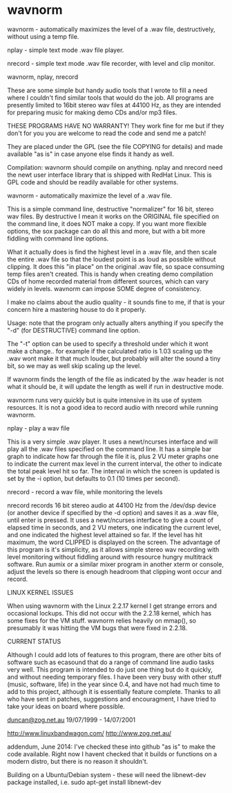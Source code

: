 wavnorm
=======

wavnorm - automatically maximizes the level of a .wav file, destructively, without using a temp file.

nplay - simple text mode .wav file player.

nrecord - simple text mode .wav file recorder, with level and clip monitor.


wavnorm, nplay, nrecord

These are some simple but handy audio tools that I wrote to fill a need
where I couldn't find similar tools that would do the job. All programs are
presently limited to 16bit stereo wav files at 44100 Hz, as they are
intended for preparing music for making demo CDs and/or mp3 files.

THESE PROGRAMS HAVE NO WARRANTY! They work fine for me but if they don't for
you you are welcome to read the code and send me a patch! 

They are placed under the GPL (see the file COPYING for details) and made
available "as is" in case anyone else finds it handy as well.

Compilation: wavnorm should compile on anything. nplay and nrecord need the
newt user interface library that is shipped with RedHat Linux. This is GPL
code and should be readily available for other systems.

wavnorm - automatically maximize the level of a .wav file.

This is a simple command line, destructive "normalizer" for 16 bit, stereo
wav files. By destructive I mean it works on the ORIGINAL file specified on
the command line, it does NOT make a copy. If you want more flexible
options, the sox package can do all this and more, but with a bit more
fiddling with command line options.

What it actually does is find the highest level in a .wav file, and then
scale the entire .wav file so that the loudest point is as loud as possible
without clipping. It does this "in place" on the original .wav file, so
space consuming temp files aren't created. This is handy when creating demo
compilation CDs of home recorded material from different sources, which can
vary widely in levels. wavnorm can impose SOME degree of consistency.

I make no claims about the audio quality - it sounds fine to me, if that is
your concern hire a mastering house to do it properly.

Usage: note that the program only actually alters anything if you specify
the "-d" (for DESTRUCTIVE) command line option.

The "-t" option can be used to specify a threshold under which it wont make
a change.. for example if the calculated ratio is 1.03 scaling up the .wav
wont make it that much louder, but probably will alter the sound a tiny bit,
so we may as well skip scaling up the level.

If wavnorm finds the length of the file as indicated by the .wav header is
not what it should be, it will update the length as well if run in
destructive mode.

wavnorm runs very quickly but is quite intensive in its use of system
resources. It is not a good idea to record audio with nrecord while running
wavnorm.

nplay - play a wav file

This is a very simple .wav player. It uses a newt/ncurses interface and will
play all the .wav files specified on the command line. It has a simple bar
graph to indicate how far through the file it is, plus 2 VU meter graphs one
to indicate the current max level in the current interval, the other to
indicate the total peak level hit so far. The interval in which the screen
is updated is set by the -i option, but defaults to 0.1 (10 times per
second).

nrecord - record a wav file, while monitoring the levels

nrecord records 16 bit stereo audio at 44100 Hz from the /dev/dsp device (or
another device if specified by the -d option) and saves it as a .wav file,
until enter is pressed. It uses a newt/ncurses interface to give a count of
elapsed time in seconds, and 2 VU meters, one indicating the current level,
and one indicated the highest level attained so far. If the level has hit
maximum, the word CLIPPED is displayed on the screen. The advantage of this
program is it's simplicity, as it allows simple stereo wav recording with
level monitoring without fiddling around with resource hungry multitrack
software. Run aumix or a similar mixer program in another xterm or console,
adjust the levels so there is enough headroom that clipping wont occur and
record.

LINUX KERNEL ISSUES

When using wavnorm with the Linux 2.2.17 kernel I get strange errors and
occasional lockups. This did not occur with the 2.2.18 kernel, which has 
some fixes for the VM stuff. wavnorm relies heavily on mmap(), so presumably
it was hitting the VM bugs that were fixed in 2.2.18.

CURRENT STATUS

Although I could add lots of features to this program, there are other
bits of software such as ecasound that do a range of command line audio
tasks very well. This program is intended to do just one thing but do it
quickly, and without needing temporary files. 
I have been very busy with other stuff (music, software, life) in the year
since 0.4, and have not had much time to add to this project, although it
is essentially feature complete. Thanks to all who have sent in patches,
suggestions and encouragment, I have tried to take your ideas on board
where possible.


duncan@zog.net.au 19/07/1999 - 14/07/2001

http://www.linuxbandwagon.com/
http://www.zog.net.au/

addendum, June 2014:
I've checked these into github "as is" to make the code available. Right now I havent checked that it builds or functions on a modern distro, but there is no reason it shouldn't.

Building on a Ubuntu/Debian system - these will need the libnewt-dev package installed, i.e.
sudo apt-get install libnewt-dev

